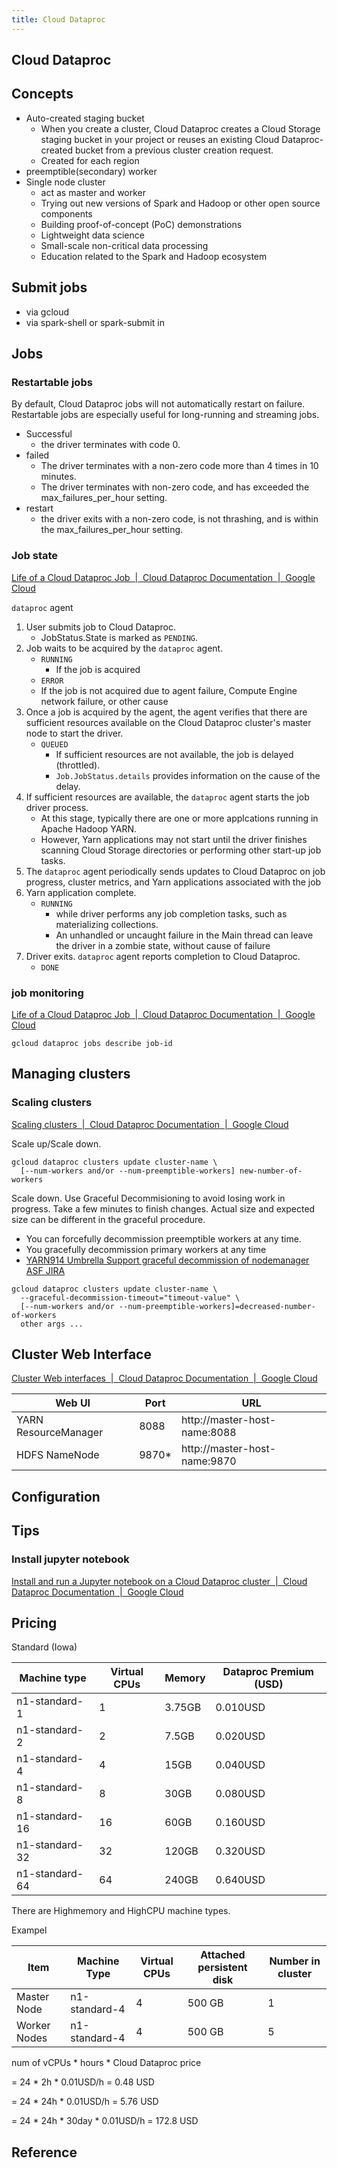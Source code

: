 ```yaml
---
title: Cloud Dataproc
---
```


## Cloud Dataproc

## Concepts
* Auto-created staging bucket
    * When you create a cluster, Cloud Dataproc creates a Cloud Storage staging bucket in your project or reuses an existing Cloud Dataproc-created bucket from a previous cluster creation request.
    * Created for each region
* preemptible(secondary) worker
* Single node cluster
    * act as master and worker
    * Trying out new versions of Spark and Hadoop or other open source components
    * Building proof-of-concept (PoC) demonstrations
    * Lightweight data science
    * Small-scale non-critical data processing
    * Education related to the Spark and Hadoop ecosystem

## Submit jobs
* via gcloud 
* via spark-shell or spark-submit in 

## Jobs

### Restartable jobs
By default, Cloud Dataproc jobs will not automatically restart on failure.
Restartable jobs are especially useful for long-running and streaming jobs.

* Successful
    * the driver terminates with code 0.
* failed
    * The driver terminates with a non-zero code more than 4 times in 10 minutes.
    * The driver terminates with non-zero code, and has exceeded the max_failures_per_hour setting.
* restart
    * the driver exits with a non-zero code, is not thrashing, and is within the max_failures_per_hour setting.

### Job state
[Life of a Cloud Dataproc Job  \|  Cloud Dataproc Documentation  \|  Google Cloud](https://cloud.google.com/dataproc/docs/concepts/jobs/life-of-a-job)

`dataproc` agent

1. User submits job to Cloud Dataproc.
    * JobStatus.State is marked as `PENDING`.
2. Job waits to be acquired by the `dataproc` agent.
    * `RUNNING`
        * If the job is acquired
    * `ERROR`
    * If the job is not acquired due to agent failure, Compute Engine network failure, or other cause
3. Once a job is acquired by the agent, the agent verifies that there are sufficient resources available on the Cloud Dataproc cluster's master node to start the driver.
    * `QUEUED`
        * If sufficient resources are not available, the job is delayed (throttled).
        * `Job.JobStatus.details` provides information on the cause of the delay.
4. If sufficient resources are available, the `dataproc` agent starts the job driver process.
    * At this stage, typically there are one or more applcations running in Apache Hadoop YARN.
    * However, Yarn applications may not start until the driver finishes scanning Cloud Storage directories or performing other start-up job tasks.
5. The `dataproc` agent periodically sends updates to Cloud Dataproc on job progress, cluster metrics, and Yarn applications associated with the job
6. Yarn application complete.
    * `RUNNING`
        * while driver performs any job completion tasks, such as materializing collections.
        * An unhandled or uncaught failure in the Main thread can leave the driver in a zombie state, without cause of failure
7. Driver exits. `dataproc` agent reports completion to Cloud Dataproc.
    * `DONE`


### job monitoring
[Life of a Cloud Dataproc Job  \|  Cloud Dataproc Documentation  \|  Google Cloud](https://cloud.google.com/dataproc/docs/concepts/jobs/life-of-a-job#job_monitoring_and_debugging)

```
gcloud dataproc jobs describe job-id
```

## Managing clusters

### Scaling clusters
[Scaling clusters  \|  Cloud Dataproc Documentation  \|  Google Cloud](https://cloud.google.com/dataproc/docs/concepts/configuring-clusters/scaling-clusters)


Scale up/Scale down.

```
gcloud dataproc clusters update cluster-name \
  [--num-workers and/or --num-preemptible-workers] new-number-of-workers
```

Scale down.
Use Graceful Decommisioning to avoid losing work in progress.
Take a few minutes to finish changes.
Actual size and expected size can be different in the graceful procedure.

* You can forcefully decommission preemptible workers at any time.
* You gracefully decommission primary workers at any time
* [YARN914 Umbrella Support graceful decommission of nodemanager ASF JIRA](https://issues.apache.org/jira/browse/YARN-914)

```
gcloud dataproc clusters update cluster-name \
  --graceful-decommission-timeout="timeout-value" \
  [--num-workers and/or --num-preemptible-workers]=decreased-number-of-workers
  other args ...
```


## Cluster Web Interface
[Cluster Web interfaces  \|  Cloud Dataproc Documentation  \|  Google Cloud](https://cloud.google.com/dataproc/docs/concepts/accessing/cluster-web-interfaces#create_an_ssh_tunnel)

| Web UI               | Port  | URL                          |
|----------------------|-------|------------------------------|
| YARN ResourceManager | 8088  | http://master-host-name:8088 |
| HDFS NameNode        | 9870* | http://master-host-name:9870 |

## Configuration


## Tips

### Install jupyter notebook
[Install and run a Jupyter notebook on a Cloud Dataproc cluster  \|  Cloud Dataproc Documentation  \|  Google Cloud](https://cloud.google.com/dataproc/docs/tutorials/jupyter-notebook)



## Pricing

Standard (Iowa)

| Machine type   | Virtual CPUs | Memory | Dataproc Premium (USD) |
|----------------|--------------|--------|------------------------|
| n1-standard-1  | 1            | 3.75GB | 0.010USD               |
| n1-standard-2  | 2            | 7.5GB  | 0.020USD               |
| n1-standard-4  | 4            | 15GB   | 0.040USD               |
| n1-standard-8  | 8            | 30GB   | 0.080USD               |
| n1-standard-16 | 16           | 60GB   | 0.160USD               |
| n1-standard-32 | 32           | 120GB  | 0.320USD               |
| n1-standard-64 | 64           | 240GB  | 0.640USD               |

There are Highmemory and HighCPU machine types.

Exampel

| Item         | Machine Type  | Virtual CPUs | Attached persistent disk | Number in cluster |
|--------------|---------------|--------------|--------------------------|-------------------|
| Master Node  | n1-standard-4 | 4            | 500 GB                   | 1                 |
| Worker Nodes | n1-standard-4 | 4            | 500 GB                   | 5                 |

num of vCPUs * hours * Cloud Dataproc price

= 24 * 2h * 0.01USD/h = 0.48 USD

= 24 * 24h * 0.01USD/h = 5.76 USD

= 24 * 24h * 30day * 0.01USD/h = 172.8 USD




## Reference
